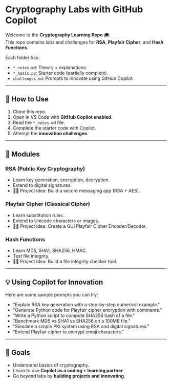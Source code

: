 # Cryptography Labs with GitHub Copilot

Welcome to the **Cryptography Learning Repo** 🎓.  
This repo contains labs and challenges for **RSA**, **Playfair Cipher**, and **Hash Functions**.

Each folder has:
- `*_notes.md`: Theory + explanations.
- `*_basic.py`: Starter code (partially complete).
- `challenges.md`: Prompts to innovate using GitHub Copilot.

---

## 🚀 How to Use
1. Clone this repo.
2. Open in VS Code with **GitHub Copilot enabled**.
3. Read the `*_notes.md` file.
4. Complete the starter code with Copilot.
5. Attempt the **innovation challenges**.

---

## 🔑 Modules

### RSA (Public Key Cryptography)
- Learn key generation, encryption, decryption.
- Extend to digital signatures.
- 🧑‍💻 Project idea: Build a secure messaging app (RSA + AES).

### Playfair Cipher (Classical Cipher)
- Learn substitution rules.
- Extend to Unicode characters or images.
- 🧑‍💻 Project idea: Create a GUI Playfair Cipher Encoder/Decoder.

### Hash Functions
- Learn MD5, SHA1, SHA256, HMAC.
- Test file integrity.
- 🧑‍💻 Project idea: Build a file integrity checker tool.

---

## 💡 Using Copilot for Innovation
Here are some sample prompts you can try:

- "Explain RSA key generation with a step-by-step numerical example."
- "Generate Python code for Playfair cipher encryption with comments."
- "Write a Python script to compute SHA256 hash of a file."
- "Benchmark MD5 vs SHA1 vs SHA256 on a 100MB file."
- "Simulate a simple PKI system using RSA and digital signatures."
- "Extend Playfair cipher to encrypt emoji characters."

---

## 🎯 Goals
- Understand basics of cryptography.
- Learn to use **Copilot as a coding + learning partner**.
- Go beyond labs by **building projects and innovating**.
